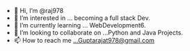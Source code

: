 - 👋 Hi, I’m @raj978
- 👀 I’m interested in ... becoming a full stack Dev.
- 🌱 I’m currently learning ... WebDevelopment6. 
- 💞️ I’m looking to collaborate on ...Python and Java Projects.
- 📫 How to reach me ...Guptarajat978@gmail.com

<!---
raj978/raj978 is a ✨ special ✨ repository because its `README.md` (this file) appears on your GitHub profile.
You can click the Preview link to take a look at your changes.
--->
